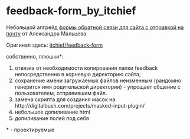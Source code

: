 # feedback-form_by_itchief

<p>Небольшой апгрейд <a href='https://itchief.ru/lessons/php/feedback-form-for-website'>формы обратной связи для сайта с отправкой на почту</a> от Александра Мальцева</p>
<p>Оригинал здесь: <a href='https://github.com/itchief/feedback-form'>itchief/feedback-form</a></p>

собственно, плюшки*:
  <ol>
    <li>отвязка от необходимости копирования папки feedback непосредственно в корневую директорию сайта;
    </li><li>сохранение имени загружаемых файлов неизменным (рандомно генерится имя родительской директории) - упрощает общение с пользователем, отправившим файл.
    </li><li>замена скрипта для создания масок на http://digitalbush.com/projects/masked-input-plugin/
    </li><li>небольшое допиливание html
    </li><li>допиливание полей под себя
    </li>
  </ol>
  
<!--https://www.youtube.com/watch?v=gd74R-rvfsY-->

<div stile='border-top:1px #555 solid'>* - проектируемые</div>
